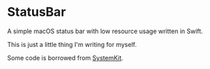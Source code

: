 # StatusBar

A simple macOS status bar with low resource usage written in Swift.

This is just a little thing I'm writing for myself.

Some code is borrowed from [SystemKit](https://github.com/beltex/SystemKit/).
